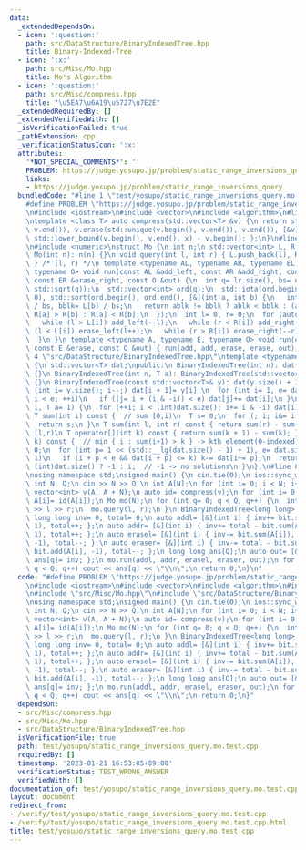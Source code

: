 ```yaml
---
data:
  _extendedDependsOn:
  - icon: ':question:'
    path: src/DataStructure/BinaryIndexedTree.hpp
    title: Binary-Indexed-Tree
  - icon: ':x:'
    path: src/Misc/Mo.hpp
    title: Mo's Algorithm
  - icon: ':question:'
    path: src/Misc/compress.hpp
    title: "\u5EA7\u6A19\u5727\u7E2E"
  _extendedRequiredBy: []
  _extendedVerifiedWith: []
  _isVerificationFailed: true
  _pathExtension: cpp
  _verificationStatusIcon: ':x:'
  attributes:
    '*NOT_SPECIAL_COMMENTS*': ''
    PROBLEM: https://judge.yosupo.jp/problem/static_range_inversions_query
    links:
    - https://judge.yosupo.jp/problem/static_range_inversions_query
  bundledCode: "#line 1 \"test/yosupo/static_range_inversions_query.mo.test.cpp\"\n\
    #define PROBLEM \"https://judge.yosupo.jp/problem/static_range_inversions_query\"\
    \n#include <iostream>\n#include <vector>\n#include <algorithm>\n#line 4 \"src/Misc/compress.hpp\"\
    \ntemplate <class T> auto compress(std::vector<T> &v) {\n return std::sort(v.begin(),\
    \ v.end()), v.erase(std::unique(v.begin(), v.end()), v.end()), [&v](T x) { return\
    \ std::lower_bound(v.begin(), v.end(), x) - v.begin(); };\n}\n#line 4 \"src/Misc/Mo.hpp\"\
    \n#include <numeric>\nstruct Mo {\n int n;\n std::vector<int> L, R;\n explicit\
    \ Mo(int n): n(n) {}\n void query(int l, int r) { L.push_back(l), R.push_back(r);\
    \ } /* [l, r) */\n template <typename AL, typename AR, typename EL, typename ER,\
    \ typename O> void run(const AL &add_left, const AR &add_right, const EL &erase_left,\
    \ const ER &erase_right, const O &out) {\n  int q= lr.size(), bs= n / std::min<int>(n,\
    \ std::sqrt(q));\n  std::vector<int> ord(q);\n  std::iota(ord.begin(), ord.end(),\
    \ 0), std::sort(ord.begin(), ord.end(), [&](int a, int b) {\n   int ablk= L[a]\
    \ / bs, bblk= L[b] / bs;\n   return ablk != bblk ? ablk < bblk : (ablk & 1) ?\
    \ R[a] > R[b] : R[a] < R[b];\n  });\n  int l= 0, r= 0;\n  for (auto i: ord) {\n\
    \   while (l > L[i]) add_left(--l);\n   while (r < R[i]) add_right(r++);\n   while\
    \ (l < L[i]) erase_left(l++);\n   while (r > R[i]) erase_right(--r);\n   out(i);\n\
    \  }\n }\n template <typename A, typename E, typename O> void run(const A &add,\
    \ const E &erase, const O &out) { run(add, add, erase, erase, out); }\n};\n#line\
    \ 4 \"src/DataStructure/BinaryIndexedTree.hpp\"\ntemplate <typename T> class BinaryIndexedTree\
    \ {\n std::vector<T> dat;\npublic:\n BinaryIndexedTree(int n): dat(n + 1, T())\
    \ {}\n BinaryIndexedTree(int n, T a): BinaryIndexedTree(std::vector<T>(n, a))\
    \ {}\n BinaryIndexedTree(const std::vector<T>& y): dat(y.size() + 1, 0) {\n  for\
    \ (int i= y.size(); i--;) dat[i + 1]= y[i];\n  for (int i= 1, e= dat.size(), j;\
    \ i < e; ++i)\n   if ((j= i + (i & -i)) < e) dat[j]+= dat[i];\n }\n void add(int\
    \ i, T a= 1) {\n  for (++i; i < (int)dat.size(); i+= i & -i) dat[i]+= a;\n }\n\
    \ T sum(int i) const {  // sum [0,i)\n  T s= 0;\n  for (; i; i&= i - 1) s+= dat[i];\n\
    \  return s;\n }\n T sum(int l, int r) const { return sum(r) - sum(l); }  // sum\
    \ [l,r)\n T operator[](int k) const { return sum(k + 1) - sum(k); }\n int find(T\
    \ k) const {  // min { i : sum(i+1) > k } -> kth element(0-indexed)\n  int i=\
    \ 0;\n  for (int p= 1 << (std::__lg(dat.size() - 1) + 1), e= dat.size(); p; p>>=\
    \ 1)\n   if (i + p < e && dat[i + p] <= k) k-= dat[i+= p];\n  return i + 1 ==\
    \ (int)dat.size() ? -1 : i;  // -1 -> no solutions\n }\n};\n#line 8 \"test/yosupo/static_range_inversions_query.mo.test.cpp\"\
    \nusing namespace std;\nsigned main() {\n cin.tie(0);\n ios::sync_with_stdio(0);\n\
    \ int N, Q;\n cin >> N >> Q;\n int A[N];\n for (int i= 0; i < N; i++) cin >> A[i];\n\
    \ vector<int> v(A, A + N);\n auto id= compress(v);\n for (int i= 0; i < N; i++)\
    \ A[i]= id(A[i]);\n Mo mo(N);\n for (int q= 0; q < Q; q++) {\n  int l, r;\n  cin\
    \ >> l >> r;\n  mo.query(l, r);\n }\n BinaryIndexedTree<long long> bit(N + 1);\n\
    \ long long inv= 0, total= 0;\n auto addl= [&](int i) { inv+= bit.sum(A[i]), bit.add(A[i],\
    \ 1), total++; };\n auto addr= [&](int i) { inv+= total - bit.sum(A[i] + 1), bit.add(A[i],\
    \ 1), total++; };\n auto erasel= [&](int i) { inv-= bit.sum(A[i]), bit.add(A[i],\
    \ -1), total--; };\n auto eraser= [&](int i) { inv-= total - bit.sum(A[i] + 1),\
    \ bit.add(A[i], -1), total--; };\n long long ans[Q];\n auto out= [&](int q) {\
    \ ans[q]= inv; };\n mo.run(addl, addr, erasel, eraser, out);\n for (int q= 0;\
    \ q < Q; q++) cout << ans[q] << \"\\n\";\n return 0;\n}\n"
  code: "#define PROBLEM \"https://judge.yosupo.jp/problem/static_range_inversions_query\"\
    \n#include <iostream>\n#include <vector>\n#include <algorithm>\n#include \"src/Misc/compress.hpp\"\
    \n#include \"src/Misc/Mo.hpp\"\n#include \"src/DataStructure/BinaryIndexedTree.hpp\"\
    \nusing namespace std;\nsigned main() {\n cin.tie(0);\n ios::sync_with_stdio(0);\n\
    \ int N, Q;\n cin >> N >> Q;\n int A[N];\n for (int i= 0; i < N; i++) cin >> A[i];\n\
    \ vector<int> v(A, A + N);\n auto id= compress(v);\n for (int i= 0; i < N; i++)\
    \ A[i]= id(A[i]);\n Mo mo(N);\n for (int q= 0; q < Q; q++) {\n  int l, r;\n  cin\
    \ >> l >> r;\n  mo.query(l, r);\n }\n BinaryIndexedTree<long long> bit(N + 1);\n\
    \ long long inv= 0, total= 0;\n auto addl= [&](int i) { inv+= bit.sum(A[i]), bit.add(A[i],\
    \ 1), total++; };\n auto addr= [&](int i) { inv+= total - bit.sum(A[i] + 1), bit.add(A[i],\
    \ 1), total++; };\n auto erasel= [&](int i) { inv-= bit.sum(A[i]), bit.add(A[i],\
    \ -1), total--; };\n auto eraser= [&](int i) { inv-= total - bit.sum(A[i] + 1),\
    \ bit.add(A[i], -1), total--; };\n long long ans[Q];\n auto out= [&](int q) {\
    \ ans[q]= inv; };\n mo.run(addl, addr, erasel, eraser, out);\n for (int q= 0;\
    \ q < Q; q++) cout << ans[q] << \"\\n\";\n return 0;\n}"
  dependsOn:
  - src/Misc/compress.hpp
  - src/Misc/Mo.hpp
  - src/DataStructure/BinaryIndexedTree.hpp
  isVerificationFile: true
  path: test/yosupo/static_range_inversions_query.mo.test.cpp
  requiredBy: []
  timestamp: '2023-01-21 16:53:05+09:00'
  verificationStatus: TEST_WRONG_ANSWER
  verifiedWith: []
documentation_of: test/yosupo/static_range_inversions_query.mo.test.cpp
layout: document
redirect_from:
- /verify/test/yosupo/static_range_inversions_query.mo.test.cpp
- /verify/test/yosupo/static_range_inversions_query.mo.test.cpp.html
title: test/yosupo/static_range_inversions_query.mo.test.cpp
---
```


